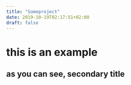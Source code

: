 ```yaml
---
title: "Someproject"
date: 2019-10-19T02:17:51+02:00
draft: false
---
```


# this is an example
## as you can see, secondary title